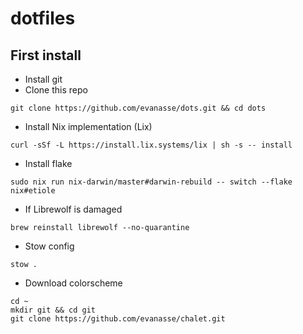 # dotfiles
## First install
- Install git
- Clone this repo
```
git clone https://github.com/evanasse/dots.git && cd dots
```
- Install Nix implementation (Lix)
```
curl -sSf -L https://install.lix.systems/lix | sh -s -- install
```
- Install flake
```
sudo nix run nix-darwin/master#darwin-rebuild -- switch --flake nix#etiole
```
- If Librewolf is damaged
```
brew reinstall librewolf --no-quarantine
```
- Stow config
```
stow .
```
- Download colorscheme
```
cd ~
mkdir git && cd git
git clone https://github.com/evanasse/chalet.git
```
